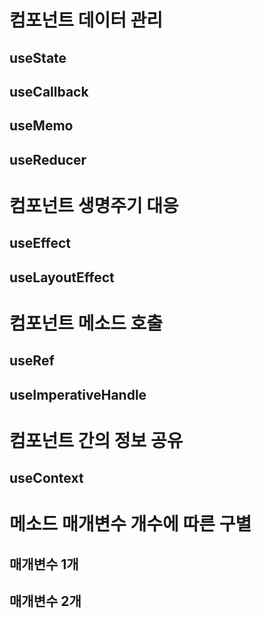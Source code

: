 # 컴포넌트 데이터 관리
## useState
## useCallback
## useMemo
## useReducer

# 컴포넌트 생명주기 대응
## useEffect
## useLayoutEffect

# 컴포넌트 메소드 호출
## useRef
## useImperativeHandle

# 컴포넌트 간의 정보 공유
## useContext

# 메소드 매개변수 개수에 따른 구별
## 매개변수 1개


## 매개변수 2개
